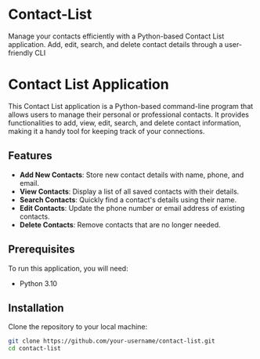 # Contact-List
Manage your contacts efficiently with a Python-based Contact List application. Add, edit, search, and delete contact details through a user-friendly CLI
# Contact List Application

This Contact List application is a Python-based command-line program that allows users to manage their personal or professional contacts. It provides functionalities to add, view, edit, search, and delete contact information, making it a handy tool for keeping track of your connections.

## Features

- **Add New Contacts**: Store new contact details with name, phone, and email.
- **View Contacts**: Display a list of all saved contacts with their details.
- **Search Contacts**: Quickly find a contact's details using their name.
- **Edit Contacts**: Update the phone number or email address of existing contacts.
- **Delete Contacts**: Remove contacts that are no longer needed.

## Prerequisites

To run this application, you will need:

- Python 3.10

## Installation

Clone the repository to your local machine:

```bash
git clone https://github.com/your-username/contact-list.git
cd contact-list
